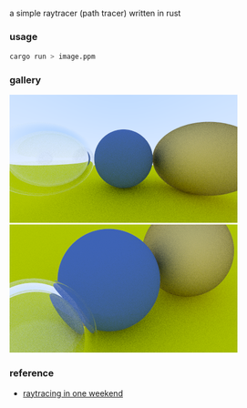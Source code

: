 a simple raytracer (path tracer) written in rust

### usage
```bash
cargo run > image.ppm
```

### gallery
![image](./gallery/image-1.png)
![image](./gallery/image-2.png)

### reference
- [raytracing in one weekend](https://raytracing.github.io/books/RayTracingInOneWeekend.html)
